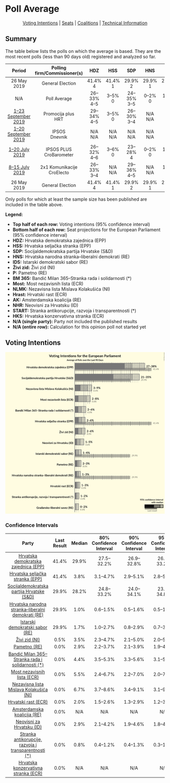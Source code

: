 # Poll Average

<p align="center"><a href="#voting-intentions">Voting Intentions</a> | <a href="#seats">Seats</a> | <a href="#coalitions">Coalitions</a> | <a href="#technical-information">Technical Information</a></p>

## Summary

The table below lists the polls on which the average is based. They are the most recent polls (less than 90 days old) registered and analyzed so far.

| Period     | Polling firm/Commissioner(s) | HDZ | HSS | SDP | HNS | IDS | Živi zid | P | BM 365 | Most | NLMK | Hrast | AK | NHR | START | HKS |
|:----------:|:----------------------------:|:--:|:--:|:--:|:--:|:--:|:--:|:--:|:--:|:--:|:--:|:--:|:--:|:--:|:--:|:--:|
| 26 May 2019 | General Election | 41.4% <br> 4 | 41.4% <br> 1 | 29.9% <br> 2 | 29.9% <br> 1 | 29.9% <br> 1 | 0.5% <br> 0 | 0.0% <br> 0 | 0.0% <br> 0 | 0.0% <br> 0 | 0.0% <br> 0 | 0.0% <br> 0 | 0.0% <br> 0 | 0.0% <br> 0 | 0.0% <br> 0 | 0.0% <br> 0 |
| N/A | Poll Average | 26–33% <br> 4–5 | 3–5% <br> 0 | 24–35% <br> 3–5 | 0–2% <br> 0 | 1–3% <br> 0 | 2–5% <br> 0 | 2–4% <br> 0 | 3–6% <br> 0 | 2–7% <br> 0–1 | 3–10% <br> 0–1 | 1–3% <br> 0 | N/A <br> N/A | 2–5% <br> 0 | 0–2% <br> 0 | N/A <br> N/A |
| [1–23 September 2019](2019-09-23-Promocijaplus.html) | Promocija plus <br> HRT | 29–34% <br> 4–5 | 3–5% <br> 0 | 26–30% <br> 3–4 | N/A <br> N/A | N/A <br> N/A | 2–3% <br> 0 | N/A <br> N/A | N/A <br> N/A | 5–7% <br> 0–1 | 6–8% <br> 0–1 | N/A <br> N/A | N/A <br> N/A | 2–4% <br> 0 | N/A <br> N/A | N/A <br> N/A |
| [1–20 September 2019](2019-09-20-IPSOS.html) | IPSOS <br> Dnevnik | N/A <br> N/A | N/A <br> N/A | N/A <br> N/A | N/A <br> N/A | N/A <br> N/A | N/A <br> N/A | N/A <br> N/A | N/A <br> N/A | N/A <br> N/A | N/A <br> N/A | N/A <br> N/A | N/A <br> N/A | N/A <br> N/A | N/A <br> N/A | N/A <br> N/A |
| [1–20 July 2019](2019-07-20-IPSOSPLUS.html) | IPSOS PLUS <br> CroBarometer | 26–32% <br> 4–6 | 3–6% <br> 0 | 23–28% <br> 4 | 0–2% <br> 0 | 1–3% <br> 0 | 3–5% <br> 0 | 2–4% <br> 0 | 3–6% <br> 0 | 5–8% <br> 0–1 | 6–10% <br> 1 | 1–3% <br> 0 | N/A <br> N/A | 2–4% <br> 0 | 0–1% <br> 0 | N/A <br> N/A |
| [8–15 July 2019](2019-07-15-2x1Komunikacije.html) | 2x1 Komunikacije <br> CroElecto | 26–33% <br> 3–4 | N/A <br> N/A | 29–36% <br> 4–5 | N/A <br> N/A | 1–2% <br> 0 | 3–5% <br> 0 | N/A <br> N/A | N/A <br> N/A | 2–4% <br> 0 | 3–6% <br> 0 | N/A <br> N/A | N/A <br> N/A | 3–5% <br> 0 | N/A <br> N/A | N/A <br> N/A |
| 26 May 2019 | General Election | 41.4% <br> 4 | 41.4% <br> 1 | 29.9% <br> 2 | 29.9% <br> 1 | 29.9% <br> 1 | 0.5% <br> 0 | 0.0% <br> 0 | 0.0% <br> 0 | 0.0% <br> 0 | 0.0% <br> 0 | 0.0% <br> 0 | 0.0% <br> 0 | 0.0% <br> 0 | 0.0% <br> 0 | 0.0% <br> 0 |

Only polls for which at least the sample size has been published are included in the table above.

**Legend:**
+ **Top half of each row:** Voting intentions (95% confidence interval)
+ **Bottom half of each row:** Seat projections for the European Parliament (95% confidence interval)
+ **HDZ:** Hrvatska demokratska zajednica (EPP)
+ **HSS:** Hrvatska seljačka stranka (EPP)
+ **SDP:** Socijaldemokratska partija Hrvatske (S&D)
+ **HNS:** Hrvatska narodna stranka–liberalni demokrati (RE)
+ **IDS:** Istarski demokratski sabor (RE)
+ **Živi zid:** Živi zid (NI)
+ **P:** Pametno (RE)
+ **BM 365:** Bandić Milan 365–Stranka rada i solidarnosti (*)
+ **Most:** Most nezavisnih lista (ECR)
+ **NLMK:** Nezavisna lista Mislava Kolakušića (NI)
+ **Hrast:** Hrvatski rast (ECR)
+ **AK:** Amsterdamska koalicija (RE)
+ **NHR:** Neovisni za Hrvatsku (ID)
+ **START:** Stranka antikorupcije, razvoja i transparentnosti (*)
+ **HKS:** Hrvatska konzervativna stranka (ECR)
+ **N/A (single party):** Party not included the published results
+ **N/A (entire row):** Calculation for this opinion poll not started yet

## Voting Intentions

![Graph with voting intentions not yet produced](average-2019-10-31.png "Voting Intentions")

### Confidence Intervals

| Party | Last Result | Median | 80% Confidence Interval | 90% Confidence Interval | 95% Confidence Interval | 99% Confidence Interval |
|:-----:|:-----------:|:------:|:-----------------------:|:-----------------------:|:-----------------------:|:-----------------------:|
| <a href="#hrvatska-demokratska-zajednica-(epp)">Hrvatska demokratska zajednica (EPP)</a> | 41.4% | 29.9% | 27.5–32.2% |26.9–32.8% | 26.4–33.2% | 25.4–34.1% |
| <a href="#hrvatska-seljačka-stranka-(epp)">Hrvatska seljačka stranka (EPP)</a> | 41.4% | 3.8% | 3.1–4.7% |2.9–5.1% | 2.8–5.3% | 2.5–5.9% |
| <a href="#socijaldemokratska-partija-hrvatske-(s&d)">Socijaldemokratska partija Hrvatske (S&D)</a> | 29.9% | 28.2% | 24.8–33.2% |24.0–34.1% | 23.5–34.8% | 22.5–36.1% |
| <a href="#hrvatska-narodna-stranka–liberalni-demokrati-(re)">Hrvatska narodna stranka–liberalni demokrati (RE)</a> | 29.9% | 1.0% | 0.6–1.5% |0.5–1.6% | 0.5–1.8% | 0.4–2.1% |
| <a href="#istarski-demokratski-sabor-(re)">Istarski demokratski sabor (RE)</a> | 29.9% | 1.7% | 1.0–2.7% |0.8–2.9% | 0.7–3.1% | 0.6–3.6% |
| <a href="#živi-zid-(ni)">Živi zid (NI)</a> | 0.5% | 3.5% | 2.3–4.7% |2.1–5.0% | 2.0–5.3% | 1.7–5.8% |
| <a href="#pametno-(re)">Pametno (RE)</a> | 0.0% | 2.9% | 2.2–3.7% |2.1–3.9% | 1.9–4.1% | 1.7–4.6% |
| <a href="#bandić-milan-365–stranka-rada-i-solidarnosti-(*)">Bandić Milan 365–Stranka rada i solidarnosti (*)</a> | 0.0% | 4.4% | 3.5–5.3% |3.3–5.6% | 3.1–5.8% | 2.8–6.3% |
| <a href="#most-nezavisnih-lista-(ecr)">Most nezavisnih lista (ECR)</a> | 0.0% | 5.5% | 2.4–6.7% |2.2–7.0% | 2.0–7.4% | 1.6–8.0% |
| <a href="#nezavisna-lista-mislava-kolakušića-(ni)">Nezavisna lista Mislava Kolakušića (NI)</a> | 0.0% | 6.7% | 3.7–8.6% |3.4–9.1% | 3.1–9.5% | 2.7–10.2% |
| <a href="#hrvatski-rast-(ecr)">Hrvatski rast (ECR)</a> | 0.0% | 2.0% | 1.5–2.6% |1.3–2.9% | 1.2–3.1% | 1.0–3.4% |
| <a href="#amsterdamska-koalicija-(re)">Amsterdamska koalicija (RE)</a> | 0.0% | N/A | N/A |N/A | N/A | N/A |
| <a href="#neovisni-za-hrvatsku-(id)">Neovisni za Hrvatsku (ID)</a> | 0.0% | 2.9% | 2.1–4.2% |1.9–4.6% | 1.8–4.9% | 1.5–5.5% |
| <a href="#stranka-antikorupcije,-razvoja-i-transparentnosti-(*)">Stranka antikorupcije, razvoja i transparentnosti (*)</a> | 0.0% | 0.8% | 0.4–1.2% |0.4–1.3% | 0.3–1.5% | 0.2–1.8% |
| <a href="#hrvatska-konzervativna-stranka-(ecr)">Hrvatska konzervativna stranka (ECR)</a> | 0.0% | N/A | N/A |N/A | N/A | N/A |

